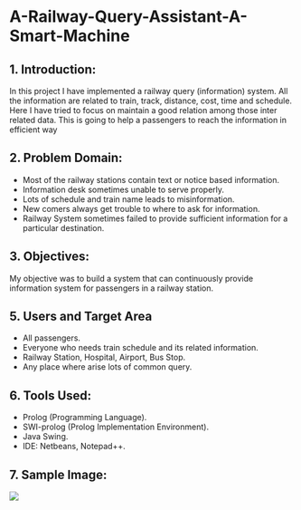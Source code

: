 # A-Railway-Query-Assistant-A-Smart-Machine

## 1. Introduction:
In this project I have implemented a railway query (information) system. All the information are related to train, track, distance, cost, time and schedule. Here I have tried to focus on maintain a good relation among those inter related data. This is going to help a passengers to reach the information in efficient way

## 2.	Problem Domain:

*	Most of the railway stations contain text or notice based information.
*	 Information desk sometimes unable to serve properly. 
*	 Lots of schedule and train name leads to misinformation.
*	 New comers always get trouble to where to ask for information. 
*	 Railway System sometimes failed to provide sufficient information for a particular destination.

## 3.   Objectives:
My objective was to build a system that can continuously provide information system for passengers in a railway station.

## 5.	Users and Target Area
*	All passengers.
*	Everyone who needs train schedule and its related information. 
*	Railway Station, Hospital, Airport, Bus Stop.
*	Any place where arise lots of common query.

## 6.  Tools Used:
*	 Prolog (Programming Language).
*	 SWI-prolog (Prolog Implementation Environment).
*	 Java Swing. 
*	IDE: Netbeans, Notepad++.

## 7.  Sample Image:
![](immages/github-Capture.JPG)

